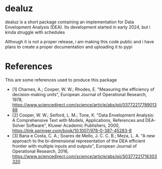 # dealuz

dealuz is a short package containing an implementation for Data Envelopment Analysis (DEA). Its development started in early 2024, but i kinda struggle with schedules

Although it is not a proper release, i am making this code public and i have plans to create a proper documentation and uploading it to pypi

# References

This are some references used to produce this package

* [1] Charnes, A.; Cooper, W. W.; Rhodes, E. "Measuring the efficiency of decision-making units", European Journal of Operational Research, 1978, https://www.sciencedirect.com/science/article/abs/pii/0377221778901388
* [2] Cooper, W. W.; Seiford, L. M.; Tone, K. "Data Envelopment Analysis: A Comprehensive Text with Models, Applications, References and DEA-Solver Software", Kluwer Academic Publishers, 2000, https://link.springer.com/book/10.1007/978-0-387-45283-8
* [3] Bana e Costa, C. A.; Soares de Mello, J. C. C. B.; Meza, L. A. "A new approach to the bi-dimensional representation of the DEA efficient frontier with multiple inputs and outputs", European Journal of Operational Research, 2016, https://www.sciencedirect.com/science/article/abs/pii/S0377221716303320
